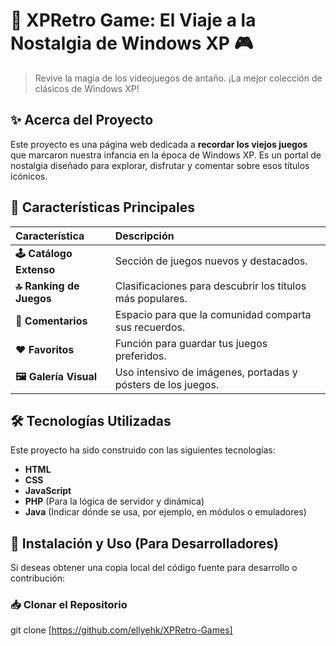 # 💾 XPRetro Game: El Viaje a la Nostalgia de Windows XP 🎮

> Revive la magia de los videojuegos de antaño. ¡La mejor colección de clásicos de Windows XP!

## ✨ Acerca del Proyecto
Este proyecto es una página web dedicada a **recordar los viejos juegos** que marcaron nuestra infancia en la época de Windows XP. Es un portal de nostalgia diseñado para explorar, disfrutar y comentar sobre esos títulos icónicos.

## 🌟 Características Principales
| Característica | Descripción |
| :--- | :--- |
| **🕹️ Catálogo Extenso** | Sección de juegos nuevos y destacados. |
| **🔝 Ranking de Juegos** | Clasificaciones para descubrir los títulos más populares. |
| **💬 Comentarios** | Espacio para que la comunidad comparta sus recuerdos. |
| **❤️ Favoritos** | Función para guardar tus juegos preferidos. |
| **🖼️ Galería Visual** | Uso intensivo de imágenes, portadas y pósters de los juegos. |

## 🛠️ Tecnologías Utilizadas
Este proyecto ha sido construido con las siguientes tecnologías:
* **HTML**
* **CSS**
* **JavaScript**
* **PHP** (Para la lógica de servidor y dinámica)
* **Java** (Indicar dónde se usa, por ejemplo, en módulos o emuladores)

## 🚀 Instalación y Uso (Para Desarrolladores)

Si deseas obtener una copia local del código fuente para desarrollo o contribución:

### 📥 Clonar el Repositorio
git clone [https://github.com/ellyehk/XPRetro-Games]
